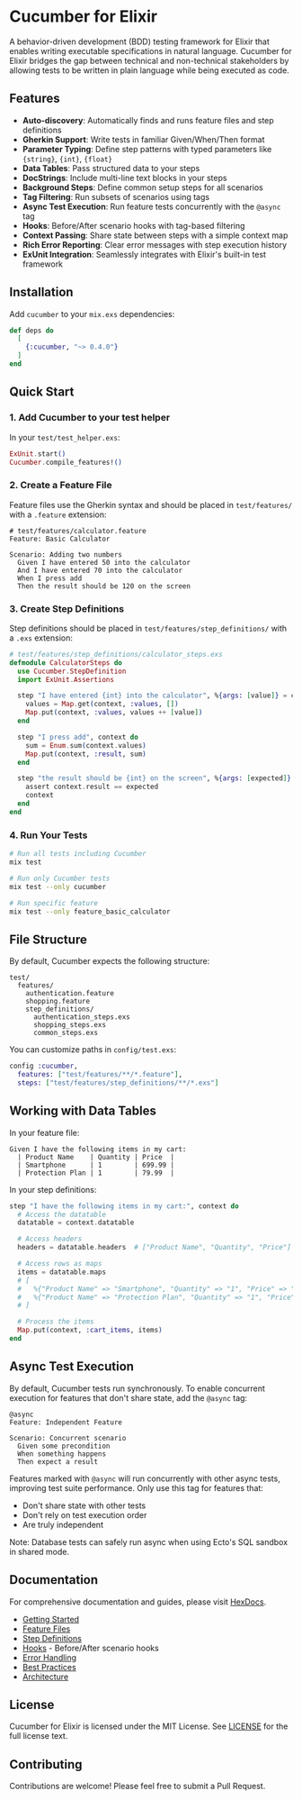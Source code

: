 # Cucumber for Elixir

A behavior-driven development (BDD) testing framework for Elixir that enables writing executable specifications in natural language. Cucumber for Elixir bridges the gap between technical and non-technical stakeholders by allowing tests to be written in plain language while being executed as code.

## Features

- **Auto-discovery**: Automatically finds and runs feature files and step definitions
- **Gherkin Support**: Write tests in familiar Given/When/Then format
- **Parameter Typing**: Define step patterns with typed parameters like `{string}`, `{int}`, `{float}`
- **Data Tables**: Pass structured data to your steps
- **DocStrings**: Include multi-line text blocks in your steps
- **Background Steps**: Define common setup steps for all scenarios
- **Tag Filtering**: Run subsets of scenarios using tags
- **Async Test Execution**: Run feature tests concurrently with the `@async` tag
- **Hooks**: Before/After scenario hooks with tag-based filtering
- **Context Passing**: Share state between steps with a simple context map
- **Rich Error Reporting**: Clear error messages with step execution history
- **ExUnit Integration**: Seamlessly integrates with Elixir's built-in test framework

## Installation

Add `cucumber` to your `mix.exs` dependencies:

```elixir
def deps do
  [
    {:cucumber, "~> 0.4.0"}
  ]
end
```

## Quick Start

### 1. Add Cucumber to your test helper

In your `test/test_helper.exs`:

```elixir
ExUnit.start()
Cucumber.compile_features!()
```

### 2. Create a Feature File

Feature files use the Gherkin syntax and should be placed in `test/features/` with a `.feature` extension:

```gherkin
# test/features/calculator.feature
Feature: Basic Calculator

Scenario: Adding two numbers
  Given I have entered 50 into the calculator
  And I have entered 70 into the calculator
  When I press add
  Then the result should be 120 on the screen
```

### 3. Create Step Definitions

Step definitions should be placed in `test/features/step_definitions/` with a `.exs` extension:

```elixir
# test/features/step_definitions/calculator_steps.exs
defmodule CalculatorSteps do
  use Cucumber.StepDefinition
  import ExUnit.Assertions

  step "I have entered {int} into the calculator", %{args: [value]} = context do
    values = Map.get(context, :values, [])
    Map.put(context, :values, values ++ [value])
  end

  step "I press add", context do
    sum = Enum.sum(context.values)
    Map.put(context, :result, sum)
  end

  step "the result should be {int} on the screen", %{args: [expected]} = context do
    assert context.result == expected
    context
  end
end
```

### 4. Run Your Tests

```bash
# Run all tests including Cucumber
mix test

# Run only Cucumber tests
mix test --only cucumber

# Run specific feature
mix test --only feature_basic_calculator
```

## File Structure

By default, Cucumber expects the following structure:

```
test/
  features/
    authentication.feature
    shopping.feature
    step_definitions/
      authentication_steps.exs
      shopping_steps.exs
      common_steps.exs
```

You can customize paths in `config/test.exs`:

```elixir
config :cucumber,
  features: ["test/features/**/*.feature"],
  steps: ["test/features/step_definitions/**/*.exs"]
```

## Working with Data Tables

In your feature file:
```gherkin
Given I have the following items in my cart:
  | Product Name    | Quantity | Price  |
  | Smartphone      | 1        | 699.99 |
  | Protection Plan | 1        | 79.99  |
```

In your step definitions:
```elixir
step "I have the following items in my cart:", context do
  # Access the datatable
  datatable = context.datatable

  # Access headers
  headers = datatable.headers  # ["Product Name", "Quantity", "Price"]

  # Access rows as maps
  items = datatable.maps
  # [
  #   %{"Product Name" => "Smartphone", "Quantity" => "1", "Price" => "699.99"},
  #   %{"Product Name" => "Protection Plan", "Quantity" => "1", "Price" => "79.99"}
  # ]

  # Process the items
  Map.put(context, :cart_items, items)
end
```

## Async Test Execution

By default, Cucumber tests run synchronously. To enable concurrent execution for features that don't share state, add the `@async` tag:

```gherkin
@async
Feature: Independent Feature

Scenario: Concurrent scenario
  Given some precondition
  When something happens
  Then expect a result
```

Features marked with `@async` will run concurrently with other async tests, improving test suite performance. Only use this tag for features that:
- Don't share state with other tests
- Don't rely on test execution order
- Are truly independent

Note: Database tests can safely run async when using Ecto's SQL sandbox in shared mode.

## Documentation

For comprehensive documentation and guides, please visit [HexDocs](https://hexdocs.pm/cucumber).

- [Getting Started](https://hexdocs.pm/cucumber/getting_started.html)
- [Feature Files](https://hexdocs.pm/cucumber/feature_files.html)
- [Step Definitions](https://hexdocs.pm/cucumber/step_definitions.html)
- [Hooks](https://hexdocs.pm/cucumber/hooks.html) - Before/After scenario hooks
- [Error Handling](https://hexdocs.pm/cucumber/error_handling.html)
- [Best Practices](https://hexdocs.pm/cucumber/best_practices.html)
- [Architecture](https://hexdocs.pm/cucumber/architecture.html)

## License

Cucumber for Elixir is licensed under the MIT License. See [LICENSE](LICENSE) for the full license text.

## Contributing

Contributions are welcome! Please feel free to submit a Pull Request.